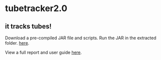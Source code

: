 # tubetracker2.0

## it tracks tubes!

Download a pre-compiled JAR file and scripts. Run the JAR in the extracted folder. [here](https://wustl.box.com/s/3gd85twowo57sn8grjhxielwbnu3hjnz).

View a full report and user guide [here](https://wustl.box.com/s/vpxxwlwc2gzmg3qdb0aqzpj0h3ne9wq1).


